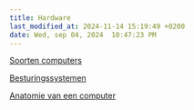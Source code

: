 ```yaml
---
title: Hardware
last_modified_at: 2024-11-14 15:19:49 +0200
date: Wed, sep 04, 2024  10:47:23 PM
---
```


[Soorten computers](soorten-computers)

[Besturingssystemen](Besturingssystemen)

[Anatomie van een computer](Anatomie-van-een-computer)
